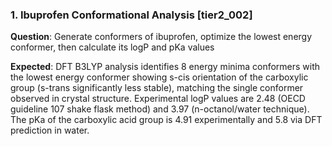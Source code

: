 ### 1. Ibuprofen Conformational Analysis [tier2_002]

**Question**: Generate conformers of ibuprofen, optimize the lowest energy conformer, then calculate its logP and pKa values

**Expected**: DFT B3LYP analysis identifies 8 energy minima conformers with the lowest energy conformer showing s-cis orientation of the carboxylic group (s-trans significantly less stable), matching the single conformer observed in crystal structure. Experimental logP values are 2.48 (OECD guideline 107 shake flask method) and 3.97 (n-octanol/water technique). The pKa of the carboxylic acid group is 4.91 experimentally and 5.8 via DFT prediction in water.
